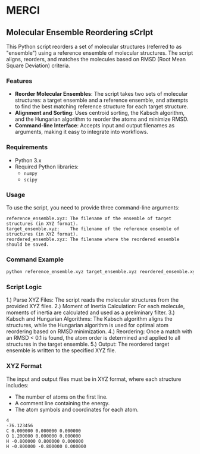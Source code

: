 # MERCI

## Molecular Ensemble Reordering sCrIpt

This Python script reorders a set of molecular structures (referred to as "ensemble") using a reference ensemble of molecular structures. The script aligns, reorders, and matches the molecules based on RMSD (Root Mean Square Deviation) criteria.

### Features

- **Reorder Molecular Ensembles**: The script takes two sets of molecular structures: a target ensemble and a reference ensemble, and attempts to find the best matching reference structure for each target structure.
- **Alignment and Sorting**: Uses centroid sorting, the Kabsch algorithm, and the Hungarian algorithm to reorder the atoms and minimize RMSD.
- **Command-line Interface**: Accepts input and output filenames as arguments, making it easy to integrate into workflows.

### Requirements

- Python 3.x
- Required Python libraries:
  - `numpy`
  - `scipy`


### Usage

To use the script, you need to provide three command-line arguments:

    reference_ensemble.xyz: The filename of the ensemble of target structures (in XYZ format).
    target_ensemble.xyz:    The filename of the reference ensemble of structures (in XYZ format).
    reordered_ensemble.xyz: The filename where the reordered ensemble should be saved.

### Command Example
```bash
python reference_ensemble.xyz target_ensemble.xyz reordered_ensemble.xyz
```

### Script Logic

1.) Parse XYZ Files: The script reads the molecular structures from the provided XYZ files.
2.) Moment of Inertia Calculation: For each molecule, moments of inertia are calculated and used as a preliminary filter.
3.) Kabsch and Hungarian Algorithms: The Kabsch algorithm aligns the structures, while the Hungarian algorithm is used for optimal atom reordering based on RMSD minimization.
4.) Reordering: Once a match with an RMSD < 0.1 is found, the atom order is determined and applied to all structures in the target ensemble.
5.) Output: The reordered target ensemble is written to the specified XYZ file.



### XYZ Format

The input and output files must be in XYZ format, where each structure includes:

- The number of atoms on the first line.
- A comment line containing the energy.
- The atom symbols and coordinates for each atom.

```
4
-76.123456
C 0.000000 0.000000 0.000000
O 1.200000 0.000000 0.000000
H -0.800000 0.800000 0.000000
H -0.800000 -0.800000 0.000000
```
